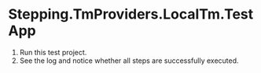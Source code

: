 # Stepping.TmProviders.LocalTm.TestApp

1. Run this test project.
2. See the log and notice whether all steps are successfully executed.